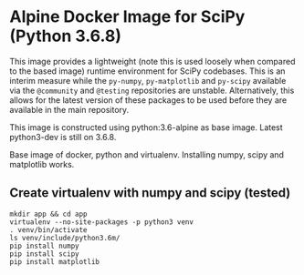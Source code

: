 # Alpine Docker Image for SciPy (Python 3.6.8)

This image provides a lightweight (note this is used loosely when compared to the based image) runtime environment for SciPy codebases. This is an interim measure while the `py-numpy`, `py-matplotlib` and `py-scipy` available via the `@community` and `@testing` repositories are unstable. Alternatively, this allows for the latest version of these packages to be used before they are available in the main repository.

This image is constructed using python:3.6-alpine as base image. Latest python3-dev is still on 3.6.8.

Base image of docker, python and virtualenv. Installing numpy, scipy and matplotlib works.

## Create virtualenv with numpy and scipy (tested)
```
mkdir app && cd app
virtualenv --no-site-packages -p python3 venv
. venv/bin/activate
ls venv/include/python3.6m/
pip install numpy
pip install scipy
pip install matplotlib
```

